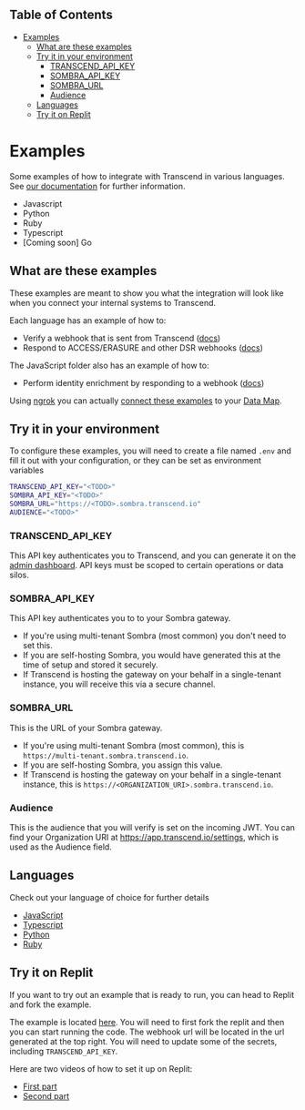 <!-- START doctoc generated TOC please keep comment here to allow auto update -->
<!-- DON'T EDIT THIS SECTION, INSTEAD RE-RUN doctoc TO UPDATE -->

## Table of Contents

- [Examples](#examples)
  - [What are these examples](#what-are-these-examples)
  - [Try it in your environment](#try-it-in-your-environment)
    - [TRANSCEND_API_KEY](#transcend_api_key)
    - [SOMBRA_API_KEY](#sombra_api_key)
    - [SOMBRA_URL](#sombra_url)
    - [Audience](#audience)
  - [Languages](#languages)
  - [Try it on Replit](#try-it-on-replit)

<!-- END doctoc generated TOC please keep comment here to allow auto update -->

# Examples

Some examples of how to integrate with Transcend in various languages. See [our documentation](https://docs.transcend.io/) for further information.

- Javascript
- Python
- Ruby
- Typescript
- [Coming soon] Go

## What are these examples

These examples are meant to show you what the integration will look like when you connect your internal systems to Transcend.

Each language has an example of how to:

- Verify a webhook that is sent from Transcend ([docs](https://docs.transcend.io/docs/receiving-webhooks))
- Respond to ACCESS/ERASURE and other DSR webhooks ([docs](https://docs.transcend.io/docs/responding-to-dsrs))

The JavaScript folder also has an example of how to:

- Perform identity enrichment by responding to a webhook ([docs](https://docs.transcend.io/docs/identity-enrichment))

Using [ngrok](https://ngrok.com/) you can actually [connect these examples](https://app.transcend.io/data-map/silos?integrationName=server) to your [Data Map](https://app.transcend.io/data-map).

## Try it in your environment

To configure these examples, you will need to create a file named `.env` and fill it out with your configuration, or they can be set as environment variables

```sh
TRANSCEND_API_KEY="<TODO>"
SOMBRA_API_KEY="<TODO>"
SOMBRA_URL="https://<TODO>.sombra.transcend.io"
AUDIENCE="<TODO>"
```

### TRANSCEND_API_KEY

This API key authenticates you to Transcend, and you can generate it on the [admin dashboard](https://app.transcend.io/settings#Developer).
API keys must be scoped to certain operations or data silos.

### SOMBRA_API_KEY

This API key authenticates you to to your Sombra gateway.

- If you're using multi-tenant Sombra (most common) you don't need to set this.
- If you are self-hosting Sombra, you would have generated this at the time of setup and stored it securely.
- If Transcend is hosting the gateway on your behalf in a single-tenant instance, you will receive this via a secure channel.

### SOMBRA_URL

This is the URL of your Sombra gateway.

- If you're using multi-tenant Sombra (most common), this is `https://multi-tenant.sombra.transcend.io`.
- If you are self-hosting Sombra, you assign this value.
- If Transcend is hosting the gateway on your behalf in a single-tenant instance, this is `https://<ORGANIZATION_URI>.sombra.transcend.io`.

### Audience

This is the audience that you will verify is set on the incoming JWT. You can find your Organization URI at https://app.transcend.io/settings, which is used as the Audience field.

## Languages

Check out your language of choice for further details

- [JavaScript](./javascript)
- [Typescript](./typescript)
- [Python](./python)
- [Ruby](./ruby)

## Try it on Replit

If you want to try out an example that is ready to run, you can head to Replit and fork the example.

The example is located [here](https://replit.com/@giacaglia/Webhook-Transcend?v=1). You will need to first fork the replit and then you can start running the code. The webhook url will be located in the url generated at the top right. You will need to update some of the secrets, including  `TRANSCEND_API_KEY`.

Here are two videos of how to set it up on Replit: 

- [First part](https://www.loom.com/share/558f95537e27471b8bc8943cbf5c29d2)
- [Second part](https://www.loom.com/share/2a6582166d284171893fe00f93629fd4)
